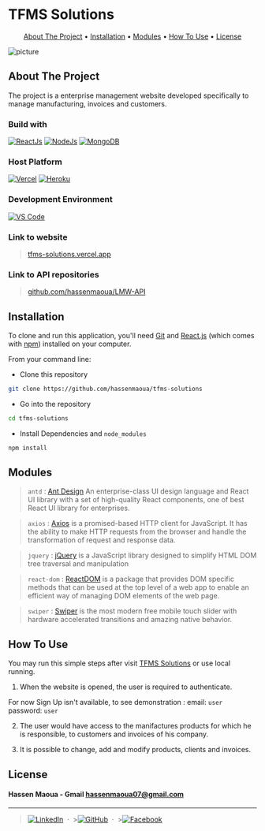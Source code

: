 # TFMS Solutions

<p align="center">
  <a href="#about-the-project">About The Project</a> •
  <a href="#installation">Installation</a> •
  <a href="#modules">Modules</a> •
  <a href="#how-to-use">How To Use</a> •
  <a href="#license">License</a>
</p>

![picture](picture.png)

## About The Project

The project is a enterprise management website developed specifically to manage manufacturing, invoices and customers.

### Build with

[<img alt="ReactJs" src="https://img.shields.io/badge/react-%2320232a.svg?style=for-the-badge&logo=react&logoColor=%2361DAFB">](https://reactjs.org/)
[<img alt="NodeJs" src="https://img.shields.io/badge/node-6DA55F?style=for-the-badge&logo=node.js&logoColor=white">](https://nodejs.org/en/)
[<img alt="MongoDB" src="https://img.shields.io/badge/MongoDB-%234ea94b.svg?style=for-the-badge&logo=mongodb&logoColor=white">](https://www.mongodb.com/)

### Host Platform

[<img alt="Vercel" src="https://img.shields.io/badge/vercel-%23000000.svg?style=for-the-badge&logo=vercel&logoColor=white">](https://vercel.com/dashboard)
[<img alt="Heroku" src="https://img.shields.io/badge/heroku-%23430098.svg?style=for-the-badge&logo=heroku&logoColor=white">](https://dashboard.heroku.com/)

### Development Environment

[<img alt="VS Code" src="https://img.shields.io/badge/VS%20Code-0078d7.svg?style=for-the-badge&logo=visual-studio-code&logoColor=white">](https://code.visualstudio.com/)

### Link to website

> [tfms-solutions.vercel.app](https://tfms-solutions.vercel.app)

### Link to API repositories

> [github.com/hassenmaoua/LMW-API](https://github.com/hassenmaoua/LMW-API)

## Installation

To clone and run this application, you'll need [Git](https://git-scm.com) and [React.js](https://react-cn.github.io/react/downloads.html) (which comes with [npm](http://npmjs.com)) installed on your computer.

From your command line:

- Clone this repository

```bash
git clone https://github.com/hassenmaoua/tfms-solutions
```

- Go into the repository

```bash
cd tfms-solutions
```

- Install Dependencies and `node_modules`

```bash
npm install
```

## Modules

> `antd` : [Ant Design](https://ant.design/) An enterprise-class UI design language and React UI library with a set of high-quality React components, one of best React UI library for enterprises.

> `axios` : [Axios](https://axios-http.com/docs/intro) is a promised-based HTTP client for JavaScript. It has the ability to make HTTP requests from the browser and handle the transformation of request and response data.

> `jquery` : [jQuery](https://jquery.com/) is a JavaScript library designed to simplify HTML DOM tree traversal and manipulation

> `react-dom` : [ReactDOM](https://reactjs.org/docs/react-dom.html) is a package that provides DOM specific methods that can be used at the top level of a web app to enable an efficient way of managing DOM elements of the web page.

> `swiper` : [Swiper](https://swiperjs.com/react) is the most modern free mobile touch slider with hardware accelerated transitions and amazing native behavior.

## How To Use

You may run this simple steps after visit [TFMS Solutions](https://tfms-solutions.vercel.app/) or use local running.

1. When the website is opened, the user is required to authenticate.

For now Sign Up isn't available, to see demonstration :
email: `user`
password: `user`

2. The user would have access to the manifactures products for which he is responsible, to customers and invoices of his company.

3. It is possible to change, add and modify products, clients and invoices.

## License

#### Hassen Maoua - Gmail [hassenmaoua07@gmail.com](https://mail.google.com/mail/?view=cm&fs=1&to=hassenmaoua07@gmail.com&su=About+LMW+API)

---

> [<img alt="LinkedIn" src="https://img.shields.io/twitter/url?color=green&label=Hassen%20Maoua&logo=linkedin&style=social&url=https%3A%2F%2Fwww.linkedin.com%2Fin%2Fhassen-maoua">](https://linkedin.com/in/hassen-maoua) &nbsp;&middot;&nbsp; >[<img alt="GitHub" src="https://img.shields.io/twitter/url?label=Hassen%20Maoua&logo=github&style=social&url=https%3A%2F%2Fgithub.com%2Fhassenmaoua">](https://github.com/hassenmaoua) &nbsp;&middot;&nbsp; >[<img alt="Facebook" src="https://img.shields.io/twitter/url?label=Hassen%20Maoua&logo=facebook&style=social&url=https%3A%2F%2Ffacebook.com%2Fhassen.maoua">](https://facebook.com/hassen.maoua)
